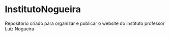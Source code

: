 # InstitutoNogueira
Repositório criado para organizar e publicar o website do instituto professor Luiz Nogueira
